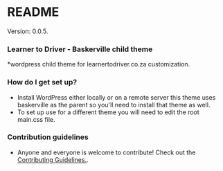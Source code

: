 # README #

Version: 0.0.5.

### Learner to Driver - Baskerville child theme ###

*wordpress child theme for learnertodriver.co.za customization.

### How do I get set up? ###

* Install WordPress either locally or on a remote server this theme uses baskerville as the parent so you'll need to install that theme as well.
* To set up use for a different theme you will need to edit the root main.css file.

### Contribution guidelines ###

* Anyone and everyone is welcome to contribute! Check out the [Contributing Guidelines.](www.google.com).


